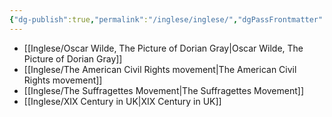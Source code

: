 ```yaml
---
{"dg-publish":true,"permalink":"/inglese/inglese/","dgPassFrontmatter":true,"noteIcon":"","created":"2024-12-31T14:06:28.835+01:00","updated":"2024-12-31T14:29:33.424+01:00"}
---
```


- [[Inglese/Oscar Wilde, The Picture of Dorian Gray\|Oscar Wilde, The Picture of Dorian Gray]]
- [[Inglese/The American Civil Rights movement\|The American Civil Rights movement]]
- [[Inglese/The Suffragettes Movement\|The Suffragettes Movement]]
- [[Inglese/XIX Century in UK\|XIX Century in UK]]